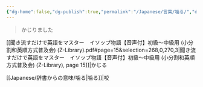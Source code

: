 ```yaml
---
{"dg-home":false,"dg-publish":true,"permalink":"/Japanese/言葉/噛る/","dgPassFrontmatter":true}
---
```



> かじりました

[[聞き流すだけで英語をマスター　イソップ物語【音声付】初級～中級用 (小分割和英順方式普及会) (Z-Library).pdf#page=15&selection=268,0,270,3|聞き流すだけで英語をマスター　イソップ物語【音声付】初級～中級用 (小分割和英順方式普及会) (Z-Library), page 15]]|かじる

[[Japanese/辞書からの意味/噛る\|噛る]]|咬